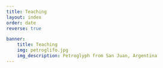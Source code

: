 ```yaml
---
title: Teaching
layout: index
order: date
reverse: true

banner:
    title: Teaching
    img: petroglifo.jpg
    img_description: Petroglyph from San Juan, Argentina
---
```

